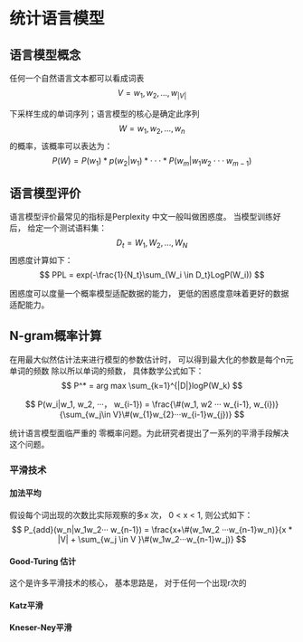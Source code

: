 # 统计语言模型

## 语言模型概念

任何一个自然语言文本都可以看成词表 
$$
V = {w_1, w_2, ...,  w_{|V|}}
$$


下采样生成的单词序列；语言模型的核心是确定此序列 
$$
W = {w_1, w_2, ..., w_n}
$$
的概率，该概率可以表达为：
$$
P(W) = P(w_1)* p(w_2|w_1) * ··· * P(w_m|w_1w_2···w_{m-1})
$$


## 语言模型评价

语言模型评价最常见的指标是Perplexity 中文一般叫做困惑度。 当模型训练好后， 给定一个测试语料集：
$$
D_t = {W_1, W_2, ..., W_N}
$$
困惑度计算如下：
$$
PPL = exp(-\frac{1}{N_t}\sum_{W_i \in D_t}LogP(W_i))
$$


困惑度可以度量一个概率模型适配数据的能力， 更低的困惑度意味着更好的数据适配能力。 



## N-gram概率计算

在用最大似然估计法来进行模型的参数估计时， 可以得到最大化的参数是每个n元单词的频数 除以所以单词的频数， 具体数学公式如下：
$$
P^* = arg  max \sum_{k=1}^{|D|}logP(W_k)
$$

$$
P(w_i|w_1, w_2, ···， w_{i-1}) = \frac{\#(w_1, w2 ··· w_{i-1}, w_{i})}{\sum_{w_j\in V}\#(w_{1}w_{2}···w_{i-1}w_{j})}
$$

统计语言模型面临严重的 零概率问题。为此研究者提出了一系列的平滑手段解决这个问题。

### 平滑技术

#### 加法平均

假设每个词出现的次数比实际观察的多x 次， 0 < x < 1, 则公式如下：
$$
P_{add}(w_n|w_1w_2··· w_{n-1}) = \frac{x+\#(w_1w_2 ···w_{n-1}w_n)}{x * |V| + \sum_{w_j \in V }\#(w_1w_2···w_{n-1}w_j)}
$$


#### Good-Turing 估计

这个是许多平滑技术的核心， 基本思路是， 对于任何一个出现r次的

#### Katz平滑

#### Kneser-Ney平滑

